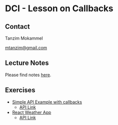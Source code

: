 # DCI - Lesson on Callbacks

## Contact 

Tanzim Mokammel

mtanzim@gmail.com

## Lecture Notes

Please find notes [here](https://drive.google.com/open?id=1QdgbWNE1Huwy-tj58ZUWNWO8s2Ro97e2).

## Exercises

- [Simple API Example with callbacks](https://mtanzim.github.io/dci-js-lesson-callbacks/)
  - [API Link](https://jsonplaceholder.typicode.com)
- [React Weather App](https://mtanzim.github.io/react-weather-app/)
  - [API Link](https://openweathermap.org/)
